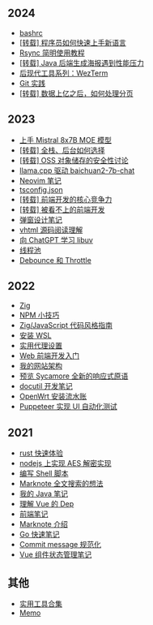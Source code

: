 ## 2024

- [bashrc](docs/2024/bashrc.md)
- [[转载] 程序员如何快速上手新语言](docs/2024/learn-lang-quick.md)
- [Rsync 简明使用教程](docs/2024/rasync.md)
- [[转载] Java 后端生成海报遇到性能压力](docs/2024/gen-image-with-java.md)
- [后现代工具系列：WezTerm](docs/2024/postmodern-tools-terminal.md)
- [Git 实践](docs/2024/git-good-practices.md)
- [[转载] 数据上亿之后，如何处理分页](docs/2024/pagination-for-millions-of-data.md)

## 2023

- [上手 Mistral 8x7B MOE 模型](docs/2023/handson-mistral-8x7b.md)
- [[转载] 全栈、后台如何选择](docs/2023/fullstack-or-backend-only.md)
- [[转载] OSS 对象储存的安全性讨论](docs/2023/oss-security.md)
- [llama.cpp 驱动 baichuan2-7b-chat](docs/2023/baichuan.md)
- [Neovim 笔记](docs/2023/nvim.md)
- [tsconfig.json](docs/2023/tsconfig-cheat-sheet.md)
- [[转载] 前端开发的核心竞争力](docs/2023/frontend-se-true-tech.md)
- [[转载] 被看不上的前端开发](docs/2023/java-de-vs-frontend-de.md)
- [弹窗设计笔记](docs/2023/dialog-design.md)
- [vhtml 源码阅读理解](docs/2023/code-reading-vhtml.md)
- [向 ChatGPT 学习 libuv](docs/2023/learn-libuv.md)
- [线程池](docs/2023/java/thread_pool.md)
- [Debounce 和 Throttle](docs/2023/debounce-throttle-notes.md)

## 2022

- [Zig](docs/2022/zig.md)
- [NPM 小技巧](docs/2022/npm-tips.md)
- [Zig/JavaScript 代码风格指南](docs/2022/zig-style-guide.md)
- [安装 WSL](docs/2022/install-wsl.md)
- [实用代理设置](docs/2022/useful-proxy-settings.md)
- [Web 前端开发入门](docs/2022/learn-web-dev.md)
- [我的网站架构](docs/2022/my-site.md)
- [预览 Sycamore 全新的响应式原语](docs/2022/sycamore-new-reactive-primitives.md)
- [docutil 开发笔记](docs/2022/notes-on-docutil.md)
- [OpenWrt 安装流水账](docs/2022/openwrt-install.md)
- [Puppeteer 实现 UI 自动化测试](docs/2022/puppeteer.md)

## 2021

- [rust 快速体验](docs/2021/rust-flash.md)
- [nodejs 上实现 AES 解密实现](docs/2021/aes-decrypt.md)
- [编写 Shell 脚本](docs/2021/bash.md)
- [Marknote 全文搜索的想法](docs/2021/full-text-search-for-marknote.md)
- [我的 Java 笔记](docs/2021/my-java-notes.md)
- [理解 Vue 的 Dep](docs/2021/dep-in-vuejs.md)
- [前端笔记](docs/2021/frontend-tips.md)
- [Marknote 介绍](docs/2021/marknote-intro.md)
- [Go 快速笔记](docs/2021/go-quick-learn.md)
- [Commit message 规范化](docs/2021/change-log.md)
- [Vue 组件状态管理笔记](docs/2021/state-manage-in-vue.md)

## 其他

- [实用工具合集](docs/2022/tools-collection.md)
- [Memo](docs/2024/memo.md)

